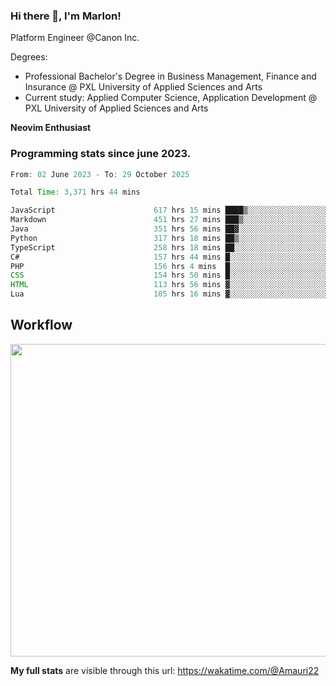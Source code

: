 
### Hi there 👋, I'm Marlon!

Platform Engineer @Canon Inc.

Degrees: 
- Professional Bachelor's Degree in Business Management, Finance and Insurance @ PXL University of Applied Sciences and Arts
- Current study: Applied Computer Science, Application Development @ PXL University of Applied Sciences and Arts

**Neovim Enthusiast**

### Programming stats since june 2023.
<!--START_SECTION:waka-->

```java
From: 02 June 2023 - To: 29 October 2025

Total Time: 3,371 hrs 44 mins

JavaScript                      617 hrs 15 mins ████▒░░░░░░░░░░░░░░░░░░░░   17.92 %
Markdown                        451 hrs 27 mins ███▒░░░░░░░░░░░░░░░░░░░░░   13.11 %
Java                            351 hrs 56 mins ██▓░░░░░░░░░░░░░░░░░░░░░░   10.22 %
Python                          317 hrs 18 mins ██▒░░░░░░░░░░░░░░░░░░░░░░   09.21 %
TypeScript                      258 hrs 18 mins ██░░░░░░░░░░░░░░░░░░░░░░░   07.50 %
C#                              157 hrs 44 mins █░░░░░░░░░░░░░░░░░░░░░░░░   04.58 %
PHP                             156 hrs 4 mins  █░░░░░░░░░░░░░░░░░░░░░░░░   04.53 %
CSS                             154 hrs 50 mins █░░░░░░░░░░░░░░░░░░░░░░░░   04.50 %
HTML                            113 hrs 56 mins ▓░░░░░░░░░░░░░░░░░░░░░░░░   03.31 %
Lua                             105 hrs 16 mins ▓░░░░░░░░░░░░░░░░░░░░░░░░   03.06 %
```

<!--END_SECTION:waka-->

## Workflow
<a href="https://wakatime.com"><img width="750" height="500" src="https://wakatime.com/share/@Amauri22/c9755ad7-b574-44e4-a9ee-ddb3582724ea.png" /></a>

**My full stats** are visible through this url: https://wakatime.com/@Amauri22
